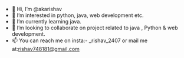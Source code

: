 - 👋 Hi, I’m @akarishav
- 👀 I’m interested in python, java, web development etc.
- 🌱 I’m currently learning java.
- 💞️ I’m looking to collaborate on project related to java , Python & web development.
- 📫 You can reach me on insta:- _rishav_2407 or mail me at:rishav748181@gmail.com

<!---
akarishav/akarishav is a ✨ special ✨ repository because its `README.md` (this file) appears on your GitHub profile.
You can click the Preview link to take a look at your changes.
--->

